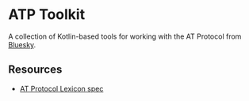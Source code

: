 # ATP Toolkit
A collection of Kotlin-based tools for working with the AT Protocol from [Bluesky](https://atproto.com/specs/atp).

## Resources
* [AT Protocol Lexicon spec](https://atproto.com/specs/lexicon)